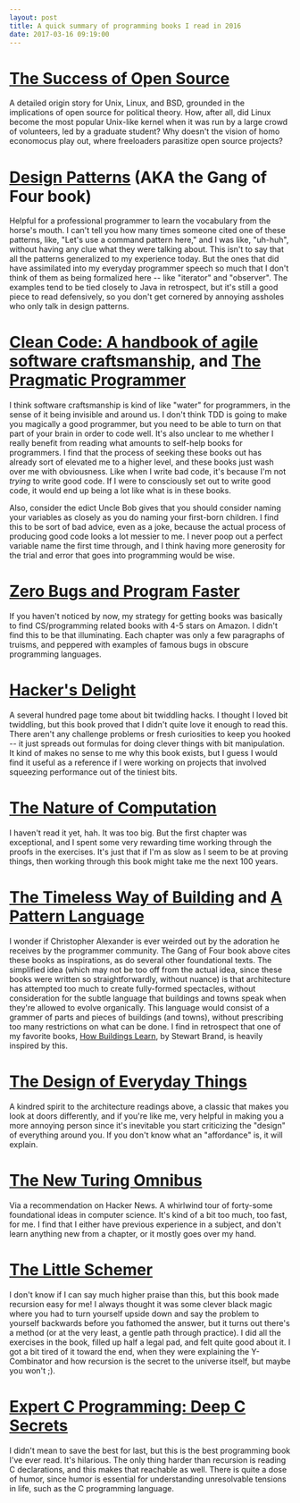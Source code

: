 ```yaml
---
layout: post
title: A quick summary of programming books I read in 2016
date: 2017-03-16 09:19:00
---
```


# [The Success of Open Source](http://www.amazon.com/Success-Open-Source-Steven-Weber/dp/0674018583)

A detailed origin story for Unix, Linux, and BSD, grounded in the implications of open source for political theory. How, after all, did Linux become the most popular Unix-like kernel when it was run by a large crowd of volunteers, led by a graduate student? Why doesn't the vision of homo economocus play out, where freeloaders parasitize open source projects? 

# [Design Patterns](http://www.amazon.com/Design-Patterns-Elements-Reusable-Object-Oriented-ebook/dp/B000SEIBB8) (AKA the Gang of Four book)

Helpful for a professional programmer to learn the vocabulary from the horse's mouth. I can't tell you how many times someone cited one of these patterns, like, "Let's use a command pattern here," and I was like, "uh-huh", without having any clue what they were talking about. This isn't to say that all the patterns generalized to my experience today. But the ones that did have assimilated into my everyday programmer speech so much that I don't think of them as being formalized here -- like "iterator" and "observer". The examples tend to be tied closely to Java in retrospect, but it's still a good piece to read defensively, so you don't get cornered by annoying assholes who only talk in design patterns.

# [Clean Code: A handbook of agile software craftsmanship](http://www.amazon.com/Clean-Code-Handbook-Software-Craftsmanship/dp/0132350882), and [The Pragmatic Programmer](https://www.amazon.com/Pragmatic-Programmer-Journeyman-Master/dp/020161622X)

I think software craftsmanship is kind of like "water" for programmers, in the sense of it being invisible and around us. I don't think TDD is going to make you magically a good programmer, but you need to be able to turn on that part of your brain in order to code well. It's also unclear to me whether I really benefit from reading what amounts to self-help books for programmers. I find that the process of seeking these books out has already sort of elevated me to a higher level, and these books just wash over me with obviousness. Like when I write bad code, it's because I'm not _trying_ to write good code. If I were to consciously set out to write good code, it would end up being a lot like what is in these books.

Also, consider the edict Uncle Bob gives that you should consider naming your variables as closely as you do naming your first-born children. I find this to be sort of bad advice, even as a joke, because the actual process of producing good code looks a lot messier to me. I never poop out a perfect variable name the first time through, and I think having more generosity for the trial and error that goes into programming would be wise.

# [Zero Bugs and Program Faster](http://www.amazon.com/Zero-Bugs-Program-Faster-Thompson/dp/0996193308/ref=pd_sim_14_18?ie=UTF8&dpID=61ETcVjivEL&dpSrc=sims&preST=_AC_UL160_SR130%2C160_&refRID=0AJAC2T68XPVVNVRC2W4)

If you haven't noticed by now, my strategy for getting books was basically to find CS/programming related books with 4-5 stars on Amazon. I didn't find this to be that illuminating. Each chapter was only a few paragraphs of truisms, and peppered with examples of famous bugs in obscure programming languages.

# [Hacker's Delight](http://www.amazon.com/Hackers-Delight-2nd-Henry-Warren/dp/0321842685/ref=pd_sim_14_11?ie=UTF8&dpID=41KHlIadcWL&dpSrc=sims&preST=_AC_UL160_SR99%2C160_&refRID=1W1KNFXXFHDF1VGENSTJ)

A several hundred page tome about bit twiddling hacks. I thought I loved bit twiddling, but this book proved that I didn't quite love it enough to read this. There aren't any challenge problems or fresh curiosities to keep you hooked -- it just spreads out formulas for doing clever things with bit manipulation. It kind of makes no sense to me why this book exists, but I guess I would find it useful as a reference if I were working on projects that involved squeezing performance out of the tiniest bits.

# [The Nature of Computation](http://www.amazon.com/dp/0199233217/?tag=stackoverfl08-20)

I haven't read it yet, hah. It was too big. But the first chapter was exceptional, and I spent some very rewarding time working through the proofs in the exercises. It's just that if I'm as slow as I seem to be at proving things, then working through this book might take me the next 100 years.

# [The Timeless Way of Building](http://www.amazon.com/Timeless-Way-Building-Christopher-Alexander/dp/0195024028) and [A Pattern Language](http://www.amazon.com/Pattern-Language-Buildings-Construction-Environmental/dp/0195019199/)

I wonder if Christopher Alexander is ever weirded out by the adoration he receives by the programmer community. The Gang of Four book above cites these books as inspirations, as do several other foundational texts. The simplified idea (which may not be too off from the actual idea, since these books were written so straightforwardly, without nuance) is that architecture has attempted too much to create fully-formed spectacles, without consideration for the subtle language that buildings and towns speak when they're allowed to evolve organically. This language would consist of a grammer of parts and pieces of buildings (and towns), without prescribing too many restrictions on what can be done. I find in retrospect that one of my favorite books, [How Buildings Learn](https://www.amazon.com/How-Buildings-Learn-Happens-Theyre/dp/0140139966), by Stewart Brand, is heavily inspired by this.

# [The Design of Everyday Things](http://www.amazon.com/Design-Everyday-Things-Revised-Expanded/dp/0465050654/)

A kindred spirit to the architecture readings above, a classic that makes you look at doors differently, and if you're like me, very helpful in making you a more annoying person since it's inevitable you start criticizing the "design" of everything around you. If you don't know what an "affordance" is, it will explain.

# [The New Turing Omnibus](http://www.amazon.com/The-New-Turing-Omnibus-Excursions/dp/0805071660)

Via a recommendation on Hacker News. A whirlwind tour of forty-some foundational ideas in computer science. It's kind of a bit too much, too fast, for me. I find that I either have previous experience in a subject, and don't learn anything new from a chapter, or it mostly goes over my hand.

# [The Little Schemer](http://www.amazon.com/Little-Schemer-Daniel-P-Friedman/dp/0262560992)

I don't know if I can say much higher praise than this, but this book made recursion easy for me! I always thought it was some clever black magic where you had to turn yourself upside down and say the problem to yourself backwards before you fathomed the answer, but it turns out there's a method (or at the very least, a gentle path through practice). I did all the exercises in the book, filled up half a legal pad, and felt quite good about it. I got a bit tired of it toward the end, when they were explaining the Y-Combinator and how recursion is the secret to the universe itself, but maybe you won't ;).

# [Expert C Programming: Deep C Secrets](http://www.amazon.com/Expert-Programming-Peter-van-Linden/dp/0131774298)

I didn't mean to save the best for last, but this is the best programming book I've ever read. It's hilarious. The only thing harder than recursion is reading C declarations, and this makes that reachable as well. There is quite a dose of humor, since humor is essential for understanding unresolvable tensions in life, such as the C programming language.
